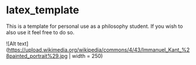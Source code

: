 # latex_template

This is a template for personal use as a philosophy student. If you wish to also use it feel free to do so.

![Alt text](https://upload.wikimedia.org/wikipedia/commons/4/43/Immanuel_Kant_%28painted_portrait%29.jpg | width = 250)
